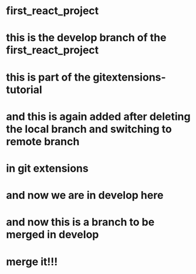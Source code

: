 # first_react_project
# this is the develop branch of the first_react_project
# this is part of the gitextensions-tutorial
# and this is again added after deleting the local branch and switching to remote branch 
# in git extensions
# and now we are in develop here
# and now this is a branch to be merged in develop
# merge it!!!

